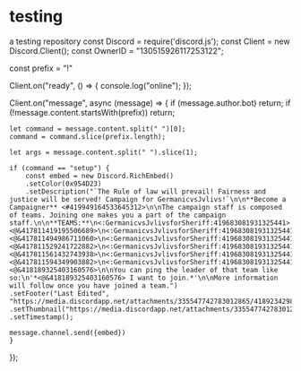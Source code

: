 # testing
a testing repository
const Discord = require('discord.js');
const Client = new Discord.Client();
const OwnerID = "130515926117253122";

const prefix = "!"

Client.on("ready", () => {
	console.log("online");
});

Client.on("message", async (message) => {
	if (message.author.bot) return;
	if (!message.content.startsWith(prefix)) return;

	let command = message.content.split(" ")[0];
	command = command.slice(prefix.length);

	let args = message.content.split(" ").slice(1);

	if (command == "setup") {
		const embed = new Discord.RichEmbed()
		.setColor(0x954D23)
		.setDescription("`The Rule of law will prevail! Fairness and justice will be served! Campaign for GermanicvsJvlivs!`\n\n**Become a Campaigner** <#419949164533645312>\n\nThe campaign staff is composed of teams. Joining one makes you a part of the campaign staff.\n\n**TEAMS:**\n<:GermanicvsJvlivsforSheriff:419683081931325441> <@&417811419195506689>\n<:GermanicvsJvlivsforSheriff:419683081931325441> <@&417811494986711060>\n<:GermanicvsJvlivsforSheriff:419683081931325441> <@&417811529241722882>\n<:GermanicvsJvlivsforSheriff:419683081931325441> <@&417811561432743938>\n<:GermanicvsJvlivsforSheriff:419683081931325441> <@&417811594349903882>\n<:GermanicvsJvlivsforSheriff:419683081931325441> <@&418189325403160576>\n\nYou can ping the leader of that team like so:\n'*<@&418189325403160576> I want to join.*'\n\nMore information will follow once you have joined a team.")
    .setFooter("Last Edited", "https://media.discordapp.net/attachments/335547742783012865/418923429874368523/2ndgerm1.png")
    .setThumbnail("https://media.discordapp.net/attachments/335547742783012865/418923429874368523/2ndgerm1.png")
    .setTimestamp();

    message.channel.send({embed})
	}

});
